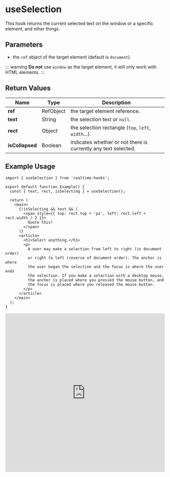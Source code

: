 # useSelection

This hook returns the current selected text on the window or a specific element, and other things.

## Parameters

- the `ref` object of the target element (default is `document`).

::: warning
**Do not** use `window` as the target element, it will only work with HTML elements.
:::

## Return Values

| Name            | Type      | Description                                                    |
| --------------- | --------- | -------------------------------------------------------------- |
| **ref**         | RefObject | the target element reference.                                  |
| **text**        | String    | the selection text or `null`.                                  |
| **rect**        | Object    | the selection rectangle (`top`, `left`, `width`...).           |
| **isCollapsed** | Boolean   | indicates whether or not there is currently any text selected. |

## Example Usage

<!-- prettier-ignore -->
```tsx
import { useSelection } from 'realtime-hooks';

export default function Example() {
  const { text, rect, isSelecting } = useSelection();

  return (
    <main>
      {!isSelecting && text && (
        <span style={{ top: rect.top + 'px', left: rect.left + rect.width / 2 }}>
          Quote this!
        </span>
      )}
      <article>
        <h1>Select anything.</h1>
        <p>
          A user may make a selection from left to right (in document order)
          or right to left (reverse of document order). The anchor is where
          the user began the selection and the focus is where the user ends 
          the selection. If you make a selection with a desktop mouse,
          the anchor is placed where you pressed the mouse button, and 
          the focus is placed where you released the mouse button.
        </p>
      </article>
    </main>
  );
}
```

<iframe src="https://codesandbox.io/embed/useselection-5rkkxh?fontsize=14&hidenavigation=1&module=%2Fsrc%2FComponent.tsx&theme=dark" style="width:100%; height:500px; border:0; overflow:hidden;" title="useSelection" allow="accelerometer; ambient-light-sensor; camera; encrypted-media; geolocation; gyroscope; hid; microphone; midi; payment; usb; vr; xr-spatial-tracking" sandbox="allow-forms allow-modals allow-popups allow-presentation allow-same-origin allow-scripts"></iframe>
